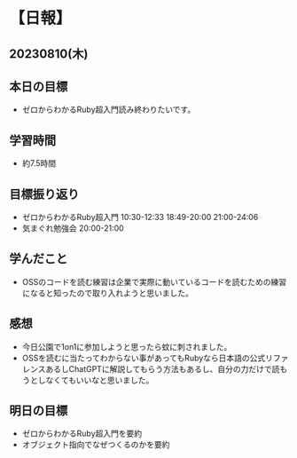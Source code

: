 # 【日報】
## 20230810(木)
## 本日の目標
- ゼロからわかるRuby超入門読み終わりたいです。

## 学習時間
- 約7.5時間

## 目標振り返り
- ゼロからわかるRuby超入門 10:30-12:33 18:49-20:00 21:00-24:06
- 気まぐれ勉強会 20:00-21:00

## 学んだこと
- OSSのコードを読む練習は企業で実際に動いているコードを読むための練習になると知ったので取り入れようと思いました。

## 感想
- 今日公園で1on1に参加しようと思ったら蚊に刺されました。
- OSSを読むに当たってわからない事があってもRubyなら日本語の公式リファレンスあるしChatGPTに解説してもらう方法もあるし、自分の力だけで読もうとしなくてもいいなと思いました。

## 明日の目標
- ゼロからわかるRuby超入門を要約
- オブジェクト指向でなぜつくるのかを要約


